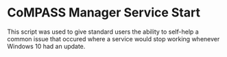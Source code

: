 # CoMPASS Manager Service Start

This script was used to give standard users the ability to self-help a common issue that occured where a service would stop working whenever Windows 10 had an update. 
